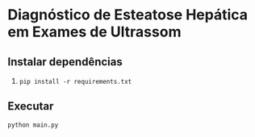 # Diagnóstico de Esteatose Hepática em Exames de Ultrassom

## Instalar dependências
1. `pip install -r requirements.txt`

## Executar
`python main.py`
